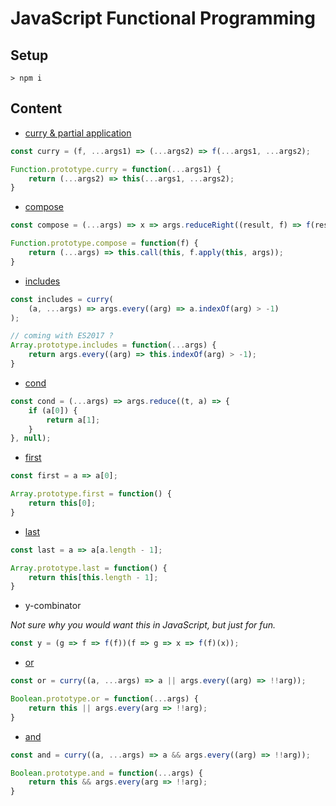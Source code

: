 # JavaScript Functional Programming

## Setup

`> npm i`

## Content


* [curry & partial application](./examples/partial-apply.js)

```js
const curry = (f, ...args1) => (...args2) => f(...args1, ...args2);

Function.prototype.curry = function(...args1) {
	return (...args2) => this(...args1, ...args2);
}
```

* [compose](./examples/compose.js)

```js
const compose = (...args) => x => args.reduceRight((result, f) => f(result), x);

Function.prototype.compose = function(f) {
	return (...args) => this.call(this, f.apply(this, args));
}
```

* [includes]('./examples/includes.js')

```js
const includes = curry(
	(a, ...args) => args.every((arg) => a.indexOf(arg) > -1)
);

// coming with ES2017 ?
Array.prototype.includes = function(...args) {
	return args.every((arg) => this.indexOf(arg) > -1);
}
```

* [cond]('./examples/cond')

```js
const cond = (...args) => args.reduce((t, a) => {
	if (a[0]) {
		return a[1];
	}
}, null);
```

* [first]('./examples/first-last.js')

```js
const first = a => a[0];

Array.prototype.first = function() {
	return this[0];
}
```

* [last]('./examples/first-last.js')

```js
const last = a => a[a.length - 1];

Array.prototype.last = function() {
	return this[this.length - 1];
}
```

* y-combinator

*Not sure why you would want this in JavaScript, but just for fun.*

```js
const y = (g => f => f(f))(f => g => x => f(f)(x));
```

* [or](./examples/or.js)

```js
const or = curry((a, ...args) => a || args.every((arg) => !!arg));

Boolean.prototype.or = function(...args) {
	return this || args.every(arg => !!arg);
}
```

* [and](./examples/and.js)

```js
const and = curry((a, ...args) => a && args.every((arg) => !!arg));

Boolean.prototype.and = function(...args) {
	return this && args.every(arg => !!arg);
}
```
